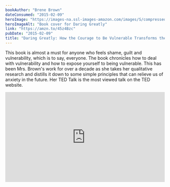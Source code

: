 ```yaml
---
bookAuthor: "Brene Brown"
dateConsumed: "2015-02-09"
heroImage: "https://images-na.ssl-images-amazon.com/images/S/compressed.photo.goodreads.com/books/1337110319i/13588356.jpg"
heroImageAlt: "Book cover for Daring Greatly"
link: "https://amzn.to/45z4Bzc"
pubDate: "2015-02-09"
title: "Daring Greatly: How the Courage to Be Vulnerable Transforms the Way We Live, Love, Parent, and Lead"
---
```


This book is almost a must for anyone who feels shame, guilt and vulnerability, which is to say, everyone. The book chronicles how to deal with vulnerability and how to expose yourself to being vulnerable. This has been Mrs. Brown's work for over a decade as she takes her qualitative research and distills it down to some simple principles that can relieve us of anxiety in the future. Her TED Talk is the most viewed talk on the TED website.

<div style="max-width:854px"><div style="position:relative;height:0;padding-bottom:56.25%"><iframe src="https://embed.ted.com/talks/lang/en/brene_brown_the_power_of_vulnerability" width="854" height="480" style="position:absolute;left:0;top:0;width:100%;height:100%" frameborder="0" scrolling="no" allowfullscreen></iframe></div></div>
